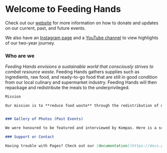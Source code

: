 # Welcome to Feeding Hands

Check out our [website](http://feeding-hands.com/) for more information on how to donate and updates on our current, past, and future events.

We also have an [Instagram page](https://www.instagram.com/feedinghands/) and a [YouTube channel](https://www.youtube.com/channel/UCI-NXH1N9zKnrXJ04hdUnEA) to view highlights of our two-year journey. 

### Who are we

_Feeding Hands envisions a sustainable world that consciously strives to combat resource waste._ Feeding Hands gathers supplies such as ingredients, raw food, and ready-to-go food that are still in good condition from our local culinary and supermarket industry. Feeding Hands will then repackage and redistribute the meals to the underprivileged.

```markdown
Mission

Our mission is to **reduce food waste** through the redistribution of nearly expired goods - from our local culinary and supermarket industry - to underprivileged communities.


### Gallery of Photos (Past Events)

We were honoured to be featured and interviewed by Kompas. Here is a screenshot of our feature on the Sunday newspaper. ![Kompas Feature](https://kompas.id/label/feeding-hands/)

### Support or Contact

Having trouble with Pages? Check out our [documentation](https://docs.github.com/categories/github-pages-basics/) or [contact support](https://github.com/contact) and we’ll help you sort it out.
